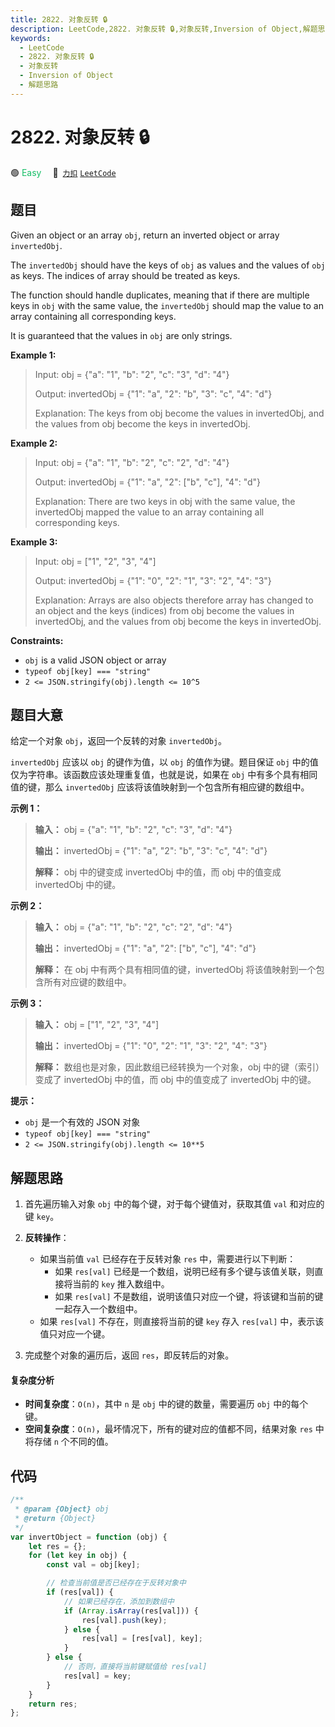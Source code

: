 ```yaml
---
title: 2822. 对象反转 🔒
description: LeetCode,2822. 对象反转 🔒,对象反转,Inversion of Object,解题思路
keywords:
  - LeetCode
  - 2822. 对象反转 🔒
  - 对象反转
  - Inversion of Object
  - 解题思路
---
```


# 2822. 对象反转 🔒

🟢 <font color=#15bd66>Easy</font>&emsp; 🔗&ensp;[`力扣`](https://leetcode.cn/problems/inversion-of-object) [`LeetCode`](https://leetcode.com/problems/inversion-of-object)

## 题目

Given an object or an array `obj`, return an inverted object or array
`invertedObj`.

The `invertedObj` should have the keys of `obj` as values and the values of
`obj` as keys. The indices of array should be treated as keys.

The function should handle duplicates, meaning that if there are multiple keys
in `obj` with the same value, the `invertedObj` should map the value to an
array containing all corresponding keys.

It is guaranteed that the values in `obj` are only strings.

**Example 1:**

> Input: obj = {"a": "1", "b": "2", "c": "3", "d": "4"}
>
> Output: invertedObj = {"1": "a", "2": "b", "3": "c", "4": "d"}
>
> Explanation: The keys from obj become the values in invertedObj, and the values from obj become the keys in invertedObj.

**Example 2:**

> Input: obj = {"a": "1", "b": "2", "c": "2", "d": "4"}
>
> Output: invertedObj = {"1": "a", "2": ["b", "c"], "4": "d"}
>
> Explanation: There are two keys in obj with the same value, the invertedObj mapped the value to an array containing all corresponding keys.

**Example 3:**

> Input: obj = ["1", "2", "3", "4"]
>
> Output: invertedObj = {"1": "0", "2": "1", "3": "2", "4": "3"}
>
> Explanation: Arrays are also objects therefore array has changed to an object and the keys (indices) from obj become the values in invertedObj, and the values from obj become the keys in invertedObj.

**Constraints:**

- `obj` is a valid JSON object or array
- `typeof obj[key] === "string"`
- `2 <= JSON.stringify(obj).length <= 10^5`

## 题目大意

给定一个对象 `obj`，返回一个反转的对象 `invertedObj`。

`invertedObj` 应该以 `obj` 的键作为值，以 `obj` 的值作为键。题目保证 `obj`
中的值仅为字符串。该函数应该处理重复值，也就是说，如果在 `obj` 中有多个具有相同值的键，那么 `invertedObj`
应该将该值映射到一个包含所有相应键的数组中。

**示例 1：**

> **输入：** obj = {"a": "1", "b": "2", "c": "3", "d": "4"}
>
> **输出：** invertedObj = {"1": "a", "2": "b", "3": "c", "4": "d"}
>
> **解释：** obj 中的键变成 invertedObj 中的值，而 obj 中的值变成 invertedObj 中的键。

**示例 2：**

> **输入：** obj = {"a": "1", "b": "2", "c": "2", "d": "4"}
>
> **输出：** invertedObj = {"1": "a", "2": ["b", "c"], "4": "d"}
>
> **解释：** 在 obj 中有两个具有相同值的键，invertedObj 将该值映射到一个包含所有对应键的数组中。

**示例 3：**

> **输入：** obj = ["1", "2", "3", "4"]
>
> **输出：** invertedObj = {"1": "0", "2": "1", "3": "2", "4": "3"}
>
> **解释：** 数组也是对象，因此数组已经转换为一个对象，obj 中的键（索引）变成了 invertedObj 中的值，而 obj 中的值变成了 invertedObj 中的键。

**提示：**

- `obj` 是一个有效的 JSON 对象
- `typeof obj[key] === "string"`
- `2 <= JSON.stringify(obj).length <= 10**5`

## 解题思路

1. 首先遍历输入对象 `obj` 中的每个键，对于每个键值对，获取其值 `val` 和对应的键 `key`。

2. **反转操作**：

   - 如果当前值 `val` 已经存在于反转对象 `res` 中，需要进行以下判断：
     - 如果 `res[val]` 已经是一个数组，说明已经有多个键与该值关联，则直接将当前的 `key` 推入数组中。
     - 如果 `res[val]` 不是数组，说明该值只对应一个键，将该键和当前的键一起存入一个数组中。
   - 如果 `res[val]` 不存在，则直接将当前的键 `key` 存入 `res[val]` 中，表示该值只对应一个键。

3. 完成整个对象的遍历后，返回 `res`，即反转后的对象。

#### 复杂度分析

- **时间复杂度**：`O(n)`，其中 `n` 是 `obj` 中的键的数量，需要遍历 `obj` 中的每个键。
- **空间复杂度**：`O(n)`，最坏情况下，所有的键对应的值都不同，结果对象 `res` 中将存储 `n` 个不同的值。

## 代码

```javascript
/**
 * @param {Object} obj
 * @return {Object}
 */
var invertObject = function (obj) {
	let res = {};
	for (let key in obj) {
		const val = obj[key];

		// 检查当前值是否已经存在于反转对象中
		if (res[val]) {
			// 如果已经存在，添加到数组中
			if (Array.isArray(res[val])) {
				res[val].push(key);
			} else {
				res[val] = [res[val], key];
			}
		} else {
			// 否则，直接将当前键赋值给 res[val]
			res[val] = key;
		}
	}
	return res;
};
```
